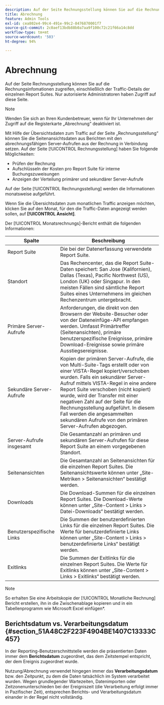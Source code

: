 ```yaml
---
description: Auf der Seite Rechnungsstellung können Sie auf die Rechnungsinfomationen zugreifen, einschließlich der Traffic-Details der einzelnen Report Suites. Nur autorisierte Administratoren haben Zugriff auf diese Seite.
title: Abrechnung
feature: Admin Tools
exl-id: cea802e4-99c4-491e-99c2-8476870001f7
source-git-commit: 2c0aef13bdb88b0a7aa9f100c72c21f66a14c8dd
workflow-type: tm+mt
source-wordcount: '503'
ht-degree: 94%

---
```


# Abrechnung

Auf der Seite Rechnungsstellung können Sie auf die Rechnungsinfomationen zugreifen, einschließlich der Traffic-Details der einzelnen Report Suites. Nur autorisierte Administratoren haben Zugriff auf diese Seite.

>[!NOTE]
>
>Wenden Sie sich an Ihren Kundenbetreuer, wenn für Ihr Unternehmen der Zugriff auf die Registerkarte „Abrechnung“ deaktiviert ist.

Mit Hilfe der Übersichtsdaten zum Traffic auf der Seite „Rechnungsstellung“ können Sie die Seitenansichtsdaten aus Berichten mit den abrechnungsfähigen Server-Aufrufen aus der Rechnung in Verbindung setzen. Auf der Seite [!UICONTROL Rechnungsstellung] haben Sie folgende Möglichkeiten:

* Prüfen der Rechnung
* Aufschlüsseln der Kosten pro Report Suite für interne Buchungszuweisungen
* Anzeigen der Verteilung primärer und sekundärer Server-Aufrufe

Auf der Seite [!UICONTROL Rechnungsstellung] werden die Informationen monatsweise aufgeführt.

Wenn Sie die Übersichtsdaten zum monatlichen Traffic anzeigen möchten, klicken Sie auf den Monat, für den die Traffic-Daten angezeigt werden sollen, auf **[!UICONTROL Ansicht]**.

Der [!UICONTROL Monatsrechnungs]-Bericht enthält die folgenden Informationen:

| Spalte | Beschreibung |
|--- |--- |
| Report Suite | Die bei der Datenerfassung verwendete Report Suite. |
| Standort | Das Rechencenter, das die Report Suite-Daten speichert: San Jose (Kalifornien), Dallas (Texas), Pacific Northwest (US), London (UK) oder Singapur. In den meisten Fällen sind sämtliche Report Suites eines Unternehmens im gleichen Rechenzentrum untergebracht. |
| Primäre Server-Aufrufe | Anforderungen, die direkt von den Browsern der Website-Besucher oder von der Dateneinfüge-API empfangen werden. Umfasst Primärtreffer (Seitenansichten), primäre benutzerspezifische Ereignisse, primäre Download-Ereignisse sowie primäre Ausstiegsereignisse. |
| Sekundäre Server-Aufrufe | Kopien der primären Server-Aufrufe, die von Multi-Suite-Tags erstellt oder von einer VISTA-Regel kopiert/verschoben wurden.  Falls ein sekundärer Server-Aufruf mittels VISTA-Regel in eine andere Report Suite verschoben (nicht kopiert) wurde, wird der Transfer mit einer negativen Zahl auf der Seite für die Rechnungsstellung aufgeführt. In diesem Fall werden die angesammelten sekundären Aufrufe von den primären Server-Aufrufen abgezogen. |
| Server-Aufrufe insgesamt | Die Gesamtanzahl an primären und sekundären Server-Aufrufen für diese Report Suite an einem vorgegebenen Standort. |
| Seitenansichten | Die Gesamtanzahl an Seitenansichten für die einzelnen Report Suites. Die Seitenansichtswerte können unter „Site-Metriken > Seitenansichten“ bestätigt werden. |
| Downloads | Die Download-Summen für die einzelnen Report Suites. Die Download-Werte können unter „Site-Content > Links > Datei-Downloads“ bestätigt werden. |
| Benutzerspezifische Links | Die Summen der benutzerdefinierten Links für die einzelnen Report Suites. Die Werte für benutzerdefinierte Links können unter „Site-Content > Links > benutzerdefinierte Links“ bestätigt werden. |
| Exitlinks | Die Summen der Exitlinks für die einzelnen Report Suites. Die Werte für Exitlinks können unter „Site-Content > Links > Exitlinks“ bestätigt werden. |

>[!NOTE]
>
>So erhalten Sie eine Arbeitskopie der [!UICONTROL Monatliche Rechnung] Bericht erstellen, ihn in die Zwischenablage kopieren und in ein Tabellenprogramm wie Microsoft Excel einfügen&#42;.

## Berichtsdatum vs. Verarbeitungsdatum {#section_51A48C2F223F4904BE1407C13333C457}

In der Reporting-Benutzerschnittstelle werden die präsentierten Daten immer dem **Berichtsdatum** zugeordnet, das dem Zeitstempel entspricht, der dem Ereignis zugeordnet wurde.

Nutzung/Abrechnung verwendet hingegen immer das **Verarbeitungsdatum** bzw. den Zeitpunkt, zu dem die Daten tatsächlich im System verarbeitet wurden. Wegen grundlegender Wartezeiten, Datenimporten oder Zeitzonenunterschieden bei der Ereigniszeit (die Verarbeitung erfolgt immer in Pazifischer Zeit), entsprechen Berichts- und Verarbeitungsdatum einander in der Regel nicht vollständig.
